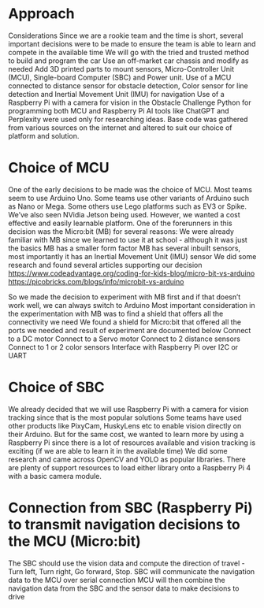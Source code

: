Approach
===

Considerations
Since we are a rookie team and the time is short, several important decisions were to be made to ensure the team is able to learn and compete in the available time
We will go with the tried and trusted method to build and program the car
Use an off-market car chassis and modify as needed
Add 3D printed parts to mount sensors, Micro-Controller Unit (MCU), Single-board Computer (SBC) and Power unit.
Use of a MCU connected to distance sensor for obstacle detection, Color sensor for line detection and  Inertial Movement Unit (IMU) for navigation
Use of a Raspberry Pi with a camera for vision in the Obstacle Challenge
Python for programming both MCU and Raspberry Pi
AI tools like ChatGPT and Perplexity were used only for researching ideas. Base code was gathered from various sources on the internet and altered to suit our choice of platform and solution.


Choice of MCU
===
One of the early decisions to be made was the choice of MCU. Most teams seem to use Arduino Uno. Some teams use other variants of Arduino such as Nano or Mega. Some others use Lego platforms such as EV3 or Spike. We’ve also seen NVidia Jetson being used. 
However, we wanted a cost effective and easily learnable platform. One of the forerunners in this decision was the Micro:bit (MB) for several reasons: 
We were already familiar with MB since we learned to use it at school - although it was just the basics
MB has a smaller form factor
MB has several inbuilt sensors, most importantly it has an Inertial Movement Unit (IMU) sensor
We did some research and found several articles supporting our decision
https://www.codeadvantage.org/coding-for-kids-blog/micro-bit-vs-arduino 
https://picobricks.com/blogs/info/microbit-vs-arduino

So we made the decision to experiment with MB first and if that doesn’t work well, we can always switch to Arduino
Most important consideration in the experimentation with MB was to find a shield that offers all the connectivity we need
We found a shield for Micro:bit that offered all the ports we needed and result of experiment are documented below
Connect to a DC motor
Connect to a Servo motor
Connect to 2 distance sensors 
Connect to 1 or 2 color sensors 
Interface with Raspberry Pi over I2C or UART

Choice of SBC
===
We already decided that we will use Raspberry Pi with a camera for vision tracking since that is the most popular solutions
Some teams have used other products like PixyCam, HuskyLens etc to enable vision directly on their Arduino.
But for the same cost, we wanted to learn more by using a Raspberry Pi since there is a lot of resources available and vision tracking is exciting (if we are able to learn it in the available time)
We did some research and came across OpenCV and YOLO as popular libraries. There are plenty of support resources to load either library onto a Raspberry Pi 4 with a basic camera module.


Connection from SBC (Raspberry Pi) to transmit navigation decisions to the MCU (Micro:bit)
===
The SBC should use the vision data and compute the direction of travel - Turn left, Turn right, Go forward, Stop.
SBC will communicate the navigation data to the MCU over serial connection
MCU will then combine the navigation data from the SBC and the sensor data to make decisions to drive

